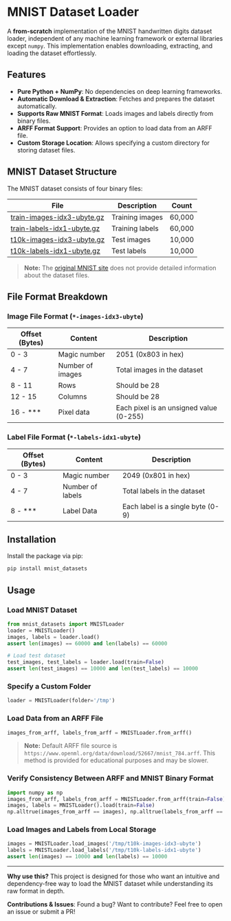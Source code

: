 # MNIST Dataset Loader

A **from-scratch** implementation of the MNIST handwritten digits dataset loader, independent of any machine learning framework or external libraries except `numpy`. This implementation enables downloading, extracting, and loading the dataset effortlessly.

## Features
- **Pure Python + NumPy**: No dependencies on deep learning frameworks.
- **Automatic Download & Extraction**: Fetches and prepares the dataset automatically.
- **Supports Raw MNIST Format**: Loads images and labels directly from binary files.
- **ARFF Format Support**: Provides an option to load data from an ARFF file.
- **Custom Storage Location**: Allows specifying a custom directory for storing dataset files.

## MNIST Dataset Structure
The MNIST dataset consists of four binary files:

| File | Description | Count |
|------|------------|-------|
| [train-images-idx3-ubyte.gz](https://storage.googleapis.com/cvdf-datasets/mnist/train-images-idx3-ubyte.gz) | Training images | 60,000 |
| [train-labels-idx1-ubyte.gz](https://storage.googleapis.com/cvdf-datasets/mnist/train-labels-idx1-ubyte.gz) | Training labels | 60,000 |
| [t10k-images-idx3-ubyte.gz](https://storage.googleapis.com/cvdf-datasets/mnist/t10k-images-idx3-ubyte.gz) | Test images | 10,000 |
| [t10k-labels-idx1-ubyte.gz](https://storage.googleapis.com/cvdf-datasets/mnist/t10k-labels-idx1-ubyte.gz) | Test labels | 10,000 |

> **Note:** The [original MNIST site](http://yann.lecun.com/exdb/mnist/) does not provide detailed information about the dataset files.

## File Format Breakdown
### Image File Format (`*-images-idx3-ubyte`)
| Offset (Bytes) | Content | Description |
|---------------|---------|-------------|
| 0 - 3 | Magic number | 2051 (0x803 in hex) |
| 4 - 7 | Number of images | Total images in the dataset |
| 8 - 11 | Rows | Should be 28 |
| 12 - 15 | Columns | Should be 28 |
| 16 - *** | Pixel data | Each pixel is an unsigned value (0-255) |

### Label File Format (`*-labels-idx1-ubyte`)
| Offset (Bytes) | Content | Description |
|---------------|---------|-------------|
| 0 - 3 | Magic number | 2049 (0x801 in hex) |
| 4 - 7 | Number of labels | Total labels in the dataset |
| 8 - *** | Label Data | Each label is a single byte (0-9) |

## Installation
Install the package via pip:
```bash
pip install mnist_datasets
```

## Usage
### Load MNIST Dataset
```python
from mnist_datasets import MNISTLoader
loader = MNISTLoader()
images, labels = loader.load()
assert len(images) == 60000 and len(labels) == 60000

# Load test dataset
test_images, test_labels = loader.load(train=False)
assert len(test_images) == 10000 and len(test_labels) == 10000
```

### Specify a Custom Folder
```python
loader = MNISTLoader(folder='/tmp')
```

### Load Data from an ARFF File
```python
images_from_arff, labels_from_arff = MNISTLoader.from_arff()
```
> **Note:** Default ARFF file source is `https://www.openml.org/data/download/52667/mnist_784.arff`.
> This method is provided for educational purposes and may be slower.

### Verify Consistency Between ARFF and MNIST Binary Format
```python
import numpy as np
images_from_arff, labels_from_arff = MNISTLoader.from_arff(train=False)
images, labels = MNISTLoader().load(train=False)
np.alltrue(images_from_arff == images), np.alltrue(labels_from_arff == labels)
```

### Load Images and Labels from Local Storage
```python
images = MNISTLoader.load_images('/tmp/t10k-images-idx3-ubyte')
labels = MNISTLoader.load_labels('/tmp/t10k-labels-idx1-ubyte')
assert len(images) == 10000 and len(labels) == 10000
```

---
**Why use this?** This project is designed for those who want an intuitive and dependency-free way to load the MNIST dataset while understanding its raw format in depth.

**Contributions & Issues**: Found a bug? Want to contribute? Feel free to open an issue or submit a PR!

